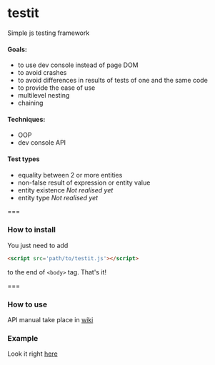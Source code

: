 testit
===================

Simple js testing framework

#### Goals:
  + to use dev console instead of page DOM
  + to avoid crashes
  + to avoid differences in results of tests of one and the same code
  + to provide the ease of use
  + multilevel nesting
  + chaining

#### Techniques:
  + OOP
  + dev console API

#### Test types
  + equality between 2 or more entities
  + non-false result of expression or entity value
  + entity existence *Not realised yet*
  + entity type *Not realised yet*

===

### How to install
You just need to add 
```html
<script src='path/to/testit.js'></script>
```
to the end of  `<body>` tag. That's it!

===

### How to use
API manual take place in [wiki](./wiki/API)

### Example
Look it right [here](./wiki/etc#example)